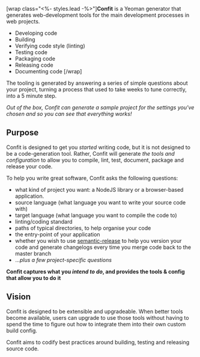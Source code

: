 [wrap class="<%- styles.lead -%>"]**Confit** is a Yeoman generator that generates web-development tools for the main development processes in web projects.
- Developing code
- Building
- Verifying code style (linting)
- Testing code
- Packaging code
- Releasing code
- Documenting code
[/wrap]

The tooling is generated by answering a series of simple questions about your project, turning a process that used to take weeks to
tune correctly, into a 5 minute step.
 
*Out of the box, Confit can generate a sample project for the settings you've chosen and so you can see that everything works!*

## Purpose

Confit is designed to get you *started* writing code, but it is not designed to be a code-generation tool. Rather,
Confit will generate *the tools and configuration* to allow you to compile, lint, test, document, package and release your code.

To help you write great software, Confit asks the following questions:
- what kind of project you want: a NodeJS library or a browser-based application.
- source language (what language you want to write your source code with)
- target language (what language you want to compile the code to)
- linting/coding standard
- paths of typical directories, to help organise your code
- the entry-point of your application
- whether you wish to use  [semantic-release](https://github.com/semantic-release/semantic-release) to help you version your code and generate changelogs every time you merge code back to the master branch
- ...*plus a few project-specific questions*

**Confit captures what you *intend to do*, and provides the tools & config that allow you to do it**

## Vision

Confit is designed to be extensible and upgradeable. When better tools become available, users can upgrade
to use those tools without having to spend the time to figure out how to integrate them into their own custom build config.

Confit aims to codify best practices around building, testing and releasing source code.

